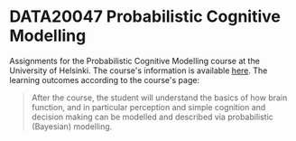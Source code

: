 # DATA20047 Probabilistic Cognitive Modelling

Assignments for the Probabilistic Cognitive Modelling course at the University of Helsinki. The course's information is available [here](https://studies.helsinki.fi/courses/cu/otm-8eae3a18-9201-4dfb-bedb-65c6122891e8). The learning outcomes according to the course's page:

> After the course, the student will understand the basics of how brain function, and in particular perception and simple cognition and decision making can be modelled and described via probabilistic (Bayesian) modelling. 
